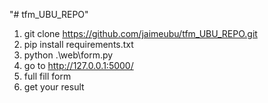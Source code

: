 "# tfm_UBU_REPO" 
1. git clone https://github.com/jaimeubu/tfm_UBU_REPO.git
2. pip install requirements.txt
3. python .\web\form.py
4. go to http://127.0.0.1:5000/
5. full fill form
6. get your result
